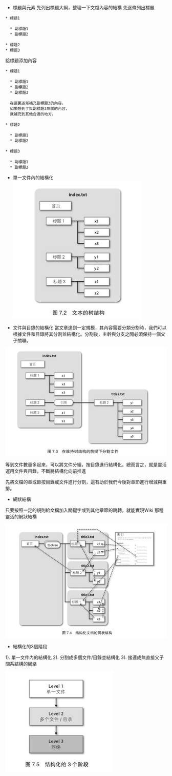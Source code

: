 * 標題與元素
先列出標題大綱，整理一下文檔內容的結構
先逐條列出標題

```
* 標題1

  * 副標題1
  * 副標題2
  
* 標題2
* 標題3
```

給標題添加內容

```
* 標題1
  
  * 副標題1
  * 副標題2
  * 副標題3
  
  在這裏逐漸補充副標題3的內容。
  如果想到了與副標題3無關的內容，
  就補充到其他合適的地方。

* 標題2

  * 副標題1
  * 副標題2
  
* 標題3

  * 副標題1
  * 副標題2
```

* 單一文件內的結構化
![文本的樹結構](/assets/文本的树结构.jpg)

* 文件與目錄的結構化
當文章達到一定規模，其內容需要分類分割時，我們可以根據文件和目錄將其分割並結構化。分割後，主幹與分支之間必須保持一個父子關聯。

![樹結構下的分割文件](/assets/树结构分割文件.jpg)

等到文件數量多起來，可以將文件分組，按目錄進行結構化。總而言之，就是靈活運用文件與目錄，不斷將結構化向前推進

先將文檔的章或節按目錄或文件進行分割，這有助於我們今後對章節進行增減與重排。

* 網狀結構

只要按照一定的規則給文檔加入關鍵字或到其他章節的跳轉，就能實現Wiki 那種靈活的網狀結構

![網狀結構](/assets/网状结构.jpg)

* 結構化的3個階段

1). 單一文件內的結構化
2). 分割成多個文件/目錄並結構化
3). 接連成無直接父子關系結構的網絡

![結構化的3個階段](/assets/结构化3个阶段.jpg)
